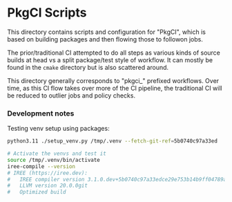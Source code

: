 # PkgCI Scripts

This directory contains scripts and configuration for "PkgCI", which
is based on building packages and then flowing those to followon jobs.

The prior/traditional CI attempted to do all steps as various kinds of source
builds at head vs a split package/test style of workflow. It can mostly
be found in the `cmake` directory but is also scattered around.

This directory generally corresponds to "pkgci_" prefixed workflows. Over
time, as this CI flow takes over more of the CI pipeline, the traditional
CI will be reduced to outlier jobs and policy checks.

### Development notes

Testing venv setup using packages:

```bash
python3.11 ./setup_venv.py /tmp/.venv --fetch-git-ref=5b0740c97a33ed

# Activate the venvs and test it
source /tmp/.venv/bin/activate
iree-compile --version
# IREE (https://iree.dev):
#   IREE compiler version 3.1.0.dev+5b0740c97a33edce29e753b14b9ff04789afcc53 @ 5b0740c97a33edce29e753b14b9ff04789afcc53
#   LLVM version 20.0.0git
#   Optimized build
```
